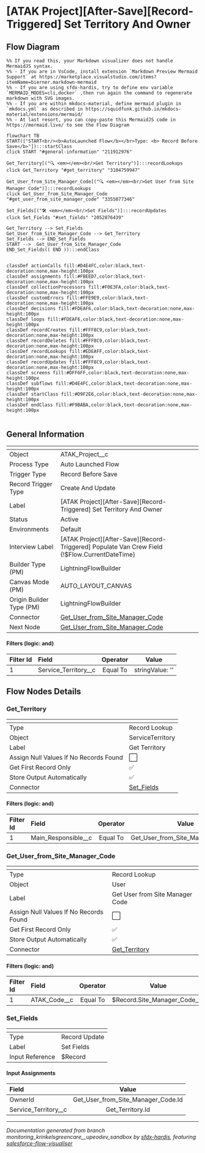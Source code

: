 # [ATAK Project][After-Save][Record-Triggered] Set Territory And Owner

## Flow Diagram

```mermaid
%% If you read this, your Markdown visualizer does not handle MermaidJS syntax.
%% - If you are in VsCode, install extension `Markdown Preview Mermaid Support` at https://marketplace.visualstudio.com/items?itemName=bierner.markdown-mermaid
%% - If you are using sfdx-hardis, try to define env variable `MERMAID_MODES=cli,docker` ,then run again the command to regenerate markdown with SVG images.
%% - If you are within mkdocs-material, define mermaid plugin in `mkdocs.yml` as described in https://squidfunk.github.io/mkdocs-material/extensions/mermaid/
%% - At last resort, you can copy-paste this MermaidJS code in https://mermaid.live/ to see the Flow Diagram

flowchart TB
START(["START<br/><b>AutoLaunched Flow</b></br>Type: <b> Record Before Save</b>"]):::startClass
click START "#general-information" "211912976"

Get_Territory[("🔍 <em></em><br/>Get Territory")]:::recordLookups
click Get_Territory "#get_territory" "3104759947"

Get_User_from_Site_Manager_Code[("🔍 <em></em><br/>Get User from Site Manager Code")]:::recordLookups
click Get_User_from_Site_Manager_Code "#get_user_from_site_manager_code" "3355077346"

Set_Fields[("🛠️ <em></em><br/>Set Fields")]:::recordUpdates
click Set_Fields "#set_fields" "2052876439"

Get_Territory --> Set_Fields
Get_User_from_Site_Manager_Code --> Get_Territory
Set_Fields --> END_Set_Fields
START -->  Get_User_from_Site_Manager_Code
END_Set_Fields(( END )):::endClass


classDef actionCalls fill:#D4E4FC,color:black,text-decoration:none,max-height:100px
classDef assignments fill:#FBEED7,color:black,text-decoration:none,max-height:100px
classDef collectionProcessors fill:#F0E3FA,color:black,text-decoration:none,max-height:100px
classDef customErrors fill:#FFE9E9,color:black,text-decoration:none,max-height:100px
classDef decisions fill:#FDEAF6,color:black,text-decoration:none,max-height:100px
classDef loops fill:#FDEAF6,color:black,text-decoration:none,max-height:100px
classDef recordCreates fill:#FFF8C9,color:black,text-decoration:none,max-height:100px
classDef recordDeletes fill:#FFF8C9,color:black,text-decoration:none,max-height:100px
classDef recordLookups fill:#EDEAFF,color:black,text-decoration:none,max-height:100px
classDef recordUpdates fill:#FFF8C9,color:black,text-decoration:none,max-height:100px
classDef screens fill:#DFF6FF,color:black,text-decoration:none,max-height:100px
classDef subflows fill:#D4E4FC,color:black,text-decoration:none,max-height:100px
classDef startClass fill:#D9F2E6,color:black,text-decoration:none,max-height:100px
classDef endClass fill:#F9BABA,color:black,text-decoration:none,max-height:100px


```

<!-- Flow description -->

## General Information

|<!-- -->|<!-- -->|
|:---|:---|
|Object|ATAK_Project__c|
|Process Type| Auto Launched Flow|
|Trigger Type| Record Before Save|
|Record Trigger Type| Create And Update|
|Label|[ATAK Project][After-Save][Record-Triggered] Set Territory And Owner|
|Status|Active|
|Environments|Default|
|Interview Label|[ATAK Project][After-Save][Record-Triggered] Populate Van Crew Field {!$Flow.CurrentDateTime}|
| Builder Type (PM)|LightningFlowBuilder|
| Canvas Mode (PM)|AUTO_LAYOUT_CANVAS|
| Origin Builder Type (PM)|LightningFlowBuilder|
|Connector|[Get_User_from_Site_Manager_Code](#get_user_from_site_manager_code)|
|Next Node|[Get_User_from_Site_Manager_Code](#get_user_from_site_manager_code)|


#### Filters (logic: **and**)

|Filter Id|Field|Operator|Value|
|:-- |:-- |:--:|:--: |
|1|Service_Territory__c| Equal To|stringValue: ''<br/>|


## Flow Nodes Details

### Get_Territory

|<!-- -->|<!-- -->|
|:---|:---|
|Type|Record Lookup|
|Object|ServiceTerritory|
|Label|Get Territory|
|Assign Null Values If No Records Found|⬜|
|Get First Record Only|✅|
|Store Output Automatically|✅|
|Connector|[Set_Fields](#set_fields)|


#### Filters (logic: **and**)

|Filter Id|Field|Operator|Value|
|:-- |:-- |:--:|:--: |
|1|Main_Responsible__c| Equal To|Get_User_from_Site_Manager_Code.Id|




### Get_User_from_Site_Manager_Code

|<!-- -->|<!-- -->|
|:---|:---|
|Type|Record Lookup|
|Object|User|
|Label|Get User from Site Manager Code|
|Assign Null Values If No Records Found|⬜|
|Get First Record Only|✅|
|Store Output Automatically|✅|
|Connector|[Get_Territory](#get_territory)|


#### Filters (logic: **and**)

|Filter Id|Field|Operator|Value|
|:-- |:-- |:--:|:--: |
|1|ATAK_Code__c| Equal To|$Record.Site_Manager_Code__c|




### Set_Fields

|<!-- -->|<!-- -->|
|:---|:---|
|Type|Record Update|
|Label|Set Fields|
|Input Reference|$Record|


#### Input Assignments

|Field|Value|
|:-- |:--: |
|OwnerId|Get_User_from_Site_Manager_Code.Id|
|Service_Territory__c|Get_Territory.Id|








___

_Documentation generated from branch monitoring_krinkelsgreencare__upeodev_sandbox by [sfdx-hardis](https://sfdx-hardis.cloudity.com), featuring [salesforce-flow-visualiser](https://github.com/toddhalfpenny/salesforce-flow-visualiser)_